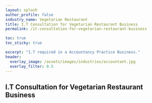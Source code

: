 ```yaml
---
layout: splash 
author_profile: false 
industry_name: Vegetarian Restaurant
title: I.T Consultation for Vegetarian Restaurant Business
permalink: /it-consultation-for-vegetarian-restaurant-business

toc: true
toc_sticky: true

excerpt: "I.T required in a Accountancy Practice Business."
header:
  overlay_image: /assets/images/industries/accountant.jpg
  overlay_filter: 0.5 
---
```


## I.T Consultation for Vegetarian Restaurant Business